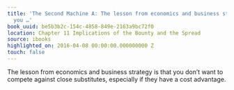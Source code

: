 ```yaml
---
title: 'The Second Machine A: The lesson from economics and business strategy is that
  you …'
book_uuid: be5b3b2c-154c-4858-849e-2163a9bc72f0
location: Chapter 11 Implications of the Bounty and the Spread
source: ibooks
highlighted_on: 2016-04-08 00:00:00.000000000 Z
touch: false
---
```


The lesson from economics and business strategy is that you don’t want to compete against close substitutes, especially if they have a cost advantage.